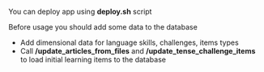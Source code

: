 You can deploy app using __deploy.sh__ script

Before usage you should add some data to the database

* Add dimensional data for language skills, challenges, items types
* Call __/update_articles_from_files__ and __/update_tense_challenge_items__ to load initial learning items to the database